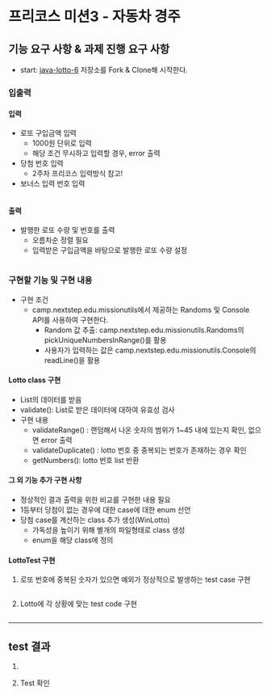 # 프리코스 미션3 - 자동차 경주

## 기능 요구 사항 & 과제 진행 요구 사항

- start: [java-lotto-6](https://github.com/woowacourse-precourse/java-lotto-6) 저장소를 Fork & Clone해 시작한다.

### 입출력

#### 입력

- 로또 구입금액 입력
    - 1000원 단위로 입력
    - 해당 조건 무시하고 입력할 경우, error 출력
- 당첨 번호 입력
    - 2주차 프리코스 입력방식 참고!
- 보너스 입력 번호 입력

```java

```

#### 출력

- 발행한 로또 수량 및 번호를 출력
    - 오름차순 정렬 필요
    - 입력받은 구입금액을 바탕으로 발행한 로또 수량 설정

```java

```

### 구현할 기능 및 구현 내용

* 구현 조건
    * camp.nextstep.edu.missionutils에서 제공하는 Randoms 및 Console API를 사용하여 구현한다.
        * Random 값 추출: camp.nextstep.edu.missionutils.Randoms의 pickUniqueNumbersInRange()를 활용
        * 사용자가 입력하는 값은 camp.nextstep.edu.missionutils.Console의 readLine()을 활용

#### Lotto class 구현
- List<Integer>의 데이터를 받음
- validate(): List<Integer>로 받은 데이터에 대하여 유효성 검사
- 구현 내용
  - validateRange() : 랜덤해서 나온 숫자의 범위가 1~45 내에 있는지 확인, 없으면 error 출력
  - validateDuplicate() : lotto 번호 중 중복되는 번호가 존재하는 경우 확인
  - getNumbers():  lotto 번호 list 반환

#### 그 외 기능 추가 구현 사항
- 정상적인 결과 출력을 위한 비교를 구현한 내용 필요
- 1등부터 당첨이 없는 경우에 대한 case에 대한 enum 선언
- 당첨 case를 계산하는 class 추가 생성(WinLotto)
  - 가독성을 높이기 위해 별개의 파일형태로 class 생성
  - enum을 해당 class에 정의


#### LottoTest 구현

1. 로또 번호에 중복된 숫자가 있으면 예외가 정상적으로 발생하는 test case 구현

```java

```

2. Lotto에 각 상황에 맞는 test code 구현

```java

```

---

## test 결과

1.

2. Test 확인

